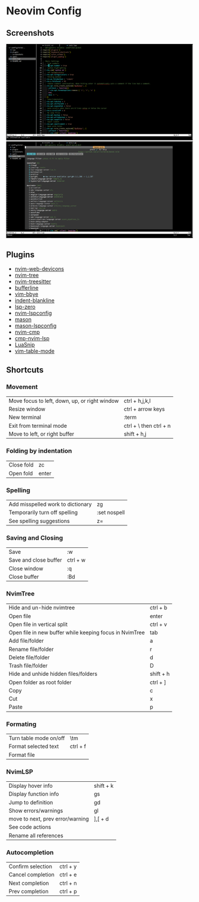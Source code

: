 # Neovim Config

## Screenshots

![](./screenshots/screenshot_1.png)
![](./screenshots/screenshot_2.png)

## Plugins
- [nvim-web-devicons](https://github.com/nvim-tree/nvim-web-devicons)
- [nvim-tree](https://github.com/nvim-tree/nvim-tree.lua)
- [nvim-treesitter](https://github.com/nvim-treesitter/nvim-treesitter)
- [bufferline](https://github.com/akinsho/bufferline.nvim)
- [vim-bbye](https://github.com/moll/vim-bbye)
- [indent-blankline](https://github.com/lukas-reineke/indent-blankline.nvim)
- [lsp-zero](https://github.com/VonHeikemen/lsp-zero.nvim)
- [nvim-lspconfig](https://github.com/neovim/nvim-lspconfig)
- [mason](https://github.com/williamboman/mason.nvim)
- [mason-lspconfig](https://github.com/williamboman/mason-lspconfig.nvim)
- [nvim-cmp](https://github.com/hrsh7th/nvim-cmp)
- [cmp-nvim-lsp](https://github.com/hrsh7th/cmp-nvim-lsp)
- [LuaSnip](https://github.com/L3MON4D3/LuaSnip)
- [vim-table-mode](https://github.com/dhruvasagar/vim-table-mode)

## Shortcuts
### Movement
|                                               |                        |
|-----------------------------------------------|------------------------|
| Move focus to left, down, up, or right window | ctrl + h,j,k,l         |
| Resize window                                 | ctrl + arrow keys      |
| New terminal                                  | :term                  |
| Exit from terminal mode                       | ctrl + \ then ctrl + n |
| Move to left, or right buffer                 | shift + h,j            |

### Folding by indentation
|            |       |
|------------|-------|
| Close fold | zc    |
| Open fold  | enter |

### Spelling 
|                                   |              |
|-----------------------------------|--------------|
| Add misspelled work to dictionary | zg           |
| Temporarily turn off spelling     | :set nospell |
| See spelling suggestions          | z=           |

### Saving and Closing
|                       |          |
|-----------------------|----------|
| Save                  | :w       |
| Save and close buffer | ctrl + w |
| Close window          | :q       |
| Close buffer          | :Bd      |

### NvimTree
|                                                         |           |
|---------------------------------------------------------|-----------|
| Hide and un-hide nvimtree                               | ctrl + b  |
| Open file                                               | enter     |
| Open file in vertical split                             | ctrl + v  |
| Open file in new buffer while keeping focus in NvimTree | tab       |
| Add file/folder                                         | a         |
| Rename file/folder                                      | r         |
| Delete file/folder                                      | d         |
| Trash file/folder                                       | D         |
| Hide and unhide hidden files/folders                    | shift + h |
| Open folder as root folder                              | ctrl + ]  |
| Copy                                                    | c         |
| Cut                                                     | x         |
| Paste                                                   | p         |

### Formating
|                        |          |
|------------------------|----------|
| Turn table mode on/off | \tm      |
| Format selected text   | ctrl + f |
| Format file            | <f3>     |

### NvimLSP
|                                  |           |
|----------------------------------|-----------|
| Display hover info               | shift + k |
| Display function info            | gs        |
| Jump to definition               | gd        |
| Show errors/warnings             | gl        |
| move to next, prev error/warning | ],[ + d   |
| See code actions                 | <f4>      |
| Rename all references            | <f3>      |

### Autocompletion
|                   |          |
|-------------------|----------|
| Confirm selection | ctrl + y |
| Cancel completion | ctrl + e |
| Next completion   | ctrl + n |
| Prev completion   | ctrl + p |
